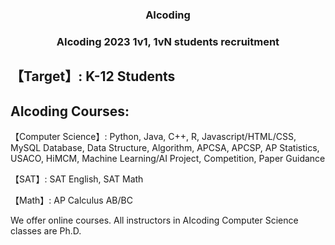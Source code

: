 <h3 style="text-align: center;">AIcoding</h3>
<h3 style="text-align: center;">AIcoding 2023 1v1, 1vN students recruitment</h3>

## 【Target】: K-12 Students

## AIcoding Courses:

【Computer Science】: Python, Java, C++, R, Javascript/HTML/CSS, MySQL Database, Data Structure, Algorithm, APCSA, APCSP, AP Statistics, USACO, HiMCM, Machine Learning/AI Project, Competition, Paper Guidance

【SAT】: SAT English, SAT Math

【Math】: AP Calculus AB/BC

We offer online courses.
All instructors in AIcoding Computer Science classes are Ph.D.

